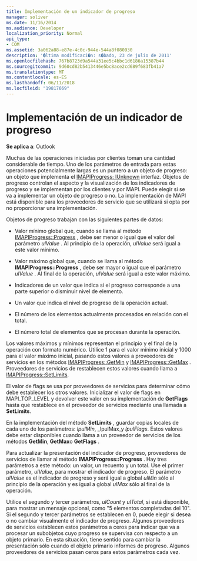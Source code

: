 ```yaml
---
title: Implementación de un indicador de progreso
manager: soliver
ms.date: 11/16/2014
ms.audience: Developer
localization_priority: Normal
api_type:
- COM
ms.assetid: 3a062a88-e87e-4c0c-944e-544a8f080930
description: '�ltima modificaci�n: s�bado, 23 de julio de 2011'
ms.openlocfilehash: 767b8723d9a544a31ee5c4bbc1d6186a15387b44
ms.sourcegitcommit: 9d60cd82b5413446e5bc8ace2cd689f683fb41a7
ms.translationtype: MT
ms.contentlocale: es-ES
ms.lasthandoff: 06/11/2018
ms.locfileid: "19817669"
---
```

# <a name="implementing-a-progress-indicator"></a>Implementación de un indicador de progreso

  
  
**Se aplica a**: Outlook 
  
Muchas de las operaciones iniciadas por clientes toman una cantidad considerable de tiempo. Uno de los parámetros de entrada para estas operaciones potencialmente largas es un puntero a un objeto de progreso: un objeto que implementa el [IMAPIProgress: IUnknown](imapiprogressiunknown.md) interfaz. Objetos de progreso controlan el aspecto y la visualización de los indicadores de progreso y se implementan por los clientes y por MAPI. Puede elegir si se va a implementar un objeto de progreso o no. La implementación de MAPI está disponible para los proveedores de servicio que se utilizará si opta por no proporcionar una implementación. 
  
Objetos de progreso trabajan con las siguientes partes de datos:
  
- Valor mínimo global que, cuando se llama al método [IMAPIProgress::Progress](imapiprogress-progress.md) , debe ser menor o igual que el valor del parámetro _ulValue_ . Al principio de la operación, _ulValue_ será igual a este valor mínimo. 
    
- Valor máximo global que, cuando se llama al método **IMAPIProgress::Progress** , debe ser mayor o igual que el parámetro _ulValue_ . Al final de la operación, _ulValue_ será igual a este valor máximo. 
    
- Indicadores de un valor que indica si el progreso corresponde a una parte superior o disminuir nivel de elemento.
    
- Un valor que indica el nivel de progreso de la operación actual.
    
- El número de los elementos actualmente procesados en relación con el total.
    
- El número total de elementos que se procesan durante la operación.
    
Los valores máximos y mínimos representan el principio y el final de la operación con formato numérico. Utilice 1 para el valor mínimo inicial y 1000 para el valor máximo inicial, pasando estos valores a proveedores de servicios en los métodos [IMAPIProgress::GetMin](imapiprogress-getmin.md) y [IMAPIProgress::GetMax](imapiprogress-getmax.md) . Proveedores de servicios de restablecen estos valores cuando llama a [IMAPIProgress::SetLimits](imapiprogress-setlimits.md). 
  
El valor de flags se usa por proveedores de servicios para determinar cómo debe establecer los otros valores. Inicializar el valor de flags en MAPI_TOP_LEVEL y devolver este valor en su implementación de **GetFlags** hasta que restablece en el proveedor de servicios mediante una llamada a **SetLimits**. 
  
En la implementación del método **SetLimits** , guardar copias locales de cada uno de los parámetros: _lpulMin_, _lpulMax_y _lpulFlags_. Estos valores debe estar disponibles cuando llama a un proveedor de servicios de los métodos **GetMin**, **GetMax**o **GetFlags** . 
  
Para actualizar la presentación del indicador de progreso, proveedores de servicios de llamar al método **IMAPIProgress::Progress** . Hay tres parámetros a este método: un valor, un recuento y un total. Use el primer parámetro, _ulValue_, para mostrar el indicador de progreso. El parámetro _ulValue_ es el indicador de progreso y será igual a global _ulMin_ sólo al principio de la operación y es igual a global _ulMax_ sólo al final de la operación. 
  
Utilice el segundo y tercer parámetros, _ulCount_ y _ulTotal_, si está disponible, para mostrar un mensaje opcional, como "5 elementos completadas del 10". Si el segundo y tercer parámetros se establecen en 0, puede elegir si desea o no cambiar visualmente el indicador de progreso. Algunos proveedores de servicios establecen estos parámetros a ceros para indicar que va a procesar un subobjetos cuyo progreso se supervisa con respecto a un objeto primario. En esta situación, tiene sentido para cambiar la presentación sólo cuando el objeto primario informes de progreso. Algunos proveedores de servicios pasan ceros para estos parámetros cada vez. 
  

